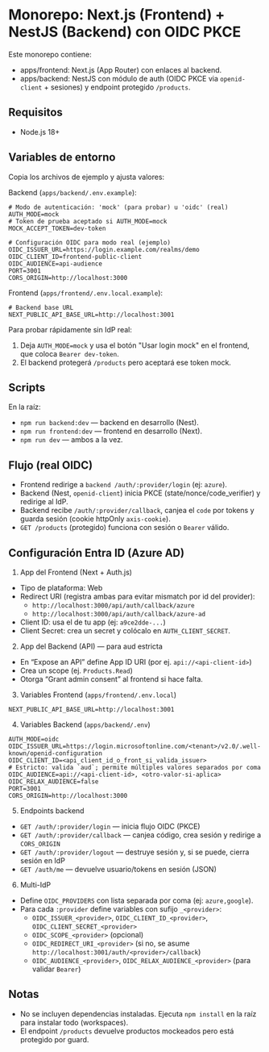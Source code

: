 # Monorepo: Next.js (Frontend) + NestJS (Backend) con OIDC PKCE

Este monorepo contiene:
- apps/frontend: Next.js (App Router) con enlaces al backend.
- apps/backend: NestJS con módulo de auth (OIDC PKCE via `openid-client` + sesiones) y endpoint protegido `/products`.

## Requisitos
- Node.js 18+

## Variables de entorno

Copia los archivos de ejemplo y ajusta valores:

Backend (`apps/backend/.env.example`):
```
# Modo de autenticación: 'mock' (para probar) u 'oidc' (real)
AUTH_MODE=mock
# Token de prueba aceptado si AUTH_MODE=mock
MOCK_ACCEPT_TOKEN=dev-token

# Configuración OIDC para modo real (ejemplo)
OIDC_ISSUER_URL=https://login.example.com/realms/demo
OIDC_CLIENT_ID=frontend-public-client
OIDC_AUDIENCE=api-audience
PORT=3001
CORS_ORIGIN=http://localhost:3000
```

Frontend (`apps/frontend/.env.local.example`):
```
# Backend base URL
NEXT_PUBLIC_API_BASE_URL=http://localhost:3001
```

Para probar rápidamente sin IdP real:
1. Deja `AUTH_MODE=mock` y usa el botón "Usar login mock" en el frontend, que coloca `Bearer dev-token`.
2. El backend protegerá `/products` pero aceptará ese token mock.

## Scripts
En la raíz:
- `npm run backend:dev` — backend en desarrollo (Nest).
- `npm run frontend:dev` — frontend en desarrollo (Next).
- `npm run dev` — ambos a la vez.

## Flujo (real OIDC)
- Frontend redirige a `backend /auth/:provider/login` (ej: `azure`).
- Backend (Nest, `openid-client`) inicia PKCE (state/nonce/code_verifier) y redirige al IdP.
- Backend recibe `/auth/:provider/callback`, canjea el `code` por tokens y guarda sesión (cookie httpOnly `axis-cookie`).
- `GET /products` (protegido) funciona con sesión o `Bearer` válido.

## Configuración Entra ID (Azure AD)
1) App del Frontend (Next + Auth.js)
- Tipo de plataforma: Web
- Redirect URI (registra ambas para evitar mismatch por id del provider):
  - `http://localhost:3000/api/auth/callback/azure`
  - `http://localhost:3000/api/auth/callback/azure-ad`
- Client ID: usa el de tu app (ej: `a9ce2dde-...`)
- Client Secret: crea un secret y colócalo en `AUTH_CLIENT_SECRET`.

2) App del Backend (API) — para aud estricta
- En “Expose an API” define App ID URI (por ej. `api://<api-client-id>`)
- Crea un scope (ej. `Products.Read`)
- Otorga “Grant admin consent” al frontend si hace falta.

3) Variables Frontend (`apps/frontend/.env.local`)
```
NEXT_PUBLIC_API_BASE_URL=http://localhost:3001
```

4) Variables Backend (`apps/backend/.env`)
```
AUTH_MODE=oidc
OIDC_ISSUER_URL=https://login.microsoftonline.com/<tenant>/v2.0/.well-known/openid-configuration
OIDC_CLIENT_ID=<api_client_id_o_front_si_valida_issuer>
# Estricto: valida `aud`; permite múltiples valores separados por coma
OIDC_AUDIENCE=api://<api-client-id>, <otro-valor-si-aplica>
OIDC_RELAX_AUDIENCE=false
PORT=3001
CORS_ORIGIN=http://localhost:3000
```

5) Endpoints backend
- `GET /auth/:provider/login` — inicia flujo OIDC (PKCE)
- `GET /auth/:provider/callback` — canjea código, crea sesión y redirige a `CORS_ORIGIN`
- `GET /auth/:provider/logout` — destruye sesión y, si se puede, cierra sesión en IdP
- `GET /auth/me` — devuelve usuario/tokens en sesión (JSON)

6) Multi-IdP
- Define `OIDC_PROVIDERS` con lista separada por coma (ej: `azure,google`).
- Para cada `:provider` define variables con sufijo `_<provider>`:
  - `OIDC_ISSUER_<provider>`, `OIDC_CLIENT_ID_<provider>`, `OIDC_CLIENT_SECRET_<provider>`
  - `OIDC_SCOPE_<provider>` (opcional)
  - `OIDC_REDIRECT_URI_<provider>` (si no, se asume `http://localhost:3001/auth/<provider>/callback`)
  - `OIDC_AUDIENCE_<provider>`, `OIDC_RELAX_AUDIENCE_<provider>` (para validar `Bearer`)

## Notas
- No se incluyen dependencias instaladas. Ejecuta `npm install` en la raíz para instalar todo (workspaces).
- El endpoint `/products` devuelve productos mockeados pero está protegido por guard.
